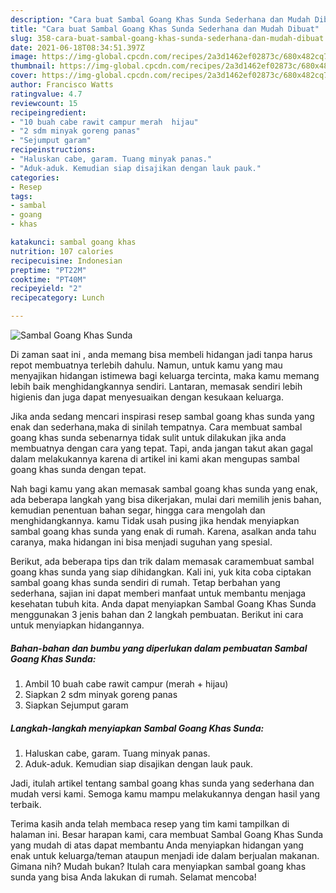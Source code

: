 ```yaml
---
description: "Cara buat Sambal Goang Khas Sunda Sederhana dan Mudah Dibuat"
title: "Cara buat Sambal Goang Khas Sunda Sederhana dan Mudah Dibuat"
slug: 358-cara-buat-sambal-goang-khas-sunda-sederhana-dan-mudah-dibuat
date: 2021-06-18T08:34:51.397Z
image: https://img-global.cpcdn.com/recipes/2a3d1462ef02873c/680x482cq70/sambal-goang-khas-sunda-foto-resep-utama.jpg
thumbnail: https://img-global.cpcdn.com/recipes/2a3d1462ef02873c/680x482cq70/sambal-goang-khas-sunda-foto-resep-utama.jpg
cover: https://img-global.cpcdn.com/recipes/2a3d1462ef02873c/680x482cq70/sambal-goang-khas-sunda-foto-resep-utama.jpg
author: Francisco Watts
ratingvalue: 4.7
reviewcount: 15
recipeingredient:
- "10 buah cabe rawit campur merah  hijau"
- "2 sdm minyak goreng panas"
- "Sejumput garam"
recipeinstructions:
- "Haluskan cabe, garam. Tuang minyak panas."
- "Aduk-aduk. Kemudian siap disajikan dengan lauk pauk."
categories:
- Resep
tags:
- sambal
- goang
- khas

katakunci: sambal goang khas 
nutrition: 107 calories
recipecuisine: Indonesian
preptime: "PT22M"
cooktime: "PT40M"
recipeyield: "2"
recipecategory: Lunch

---
```



![Sambal Goang Khas Sunda](https://img-global.cpcdn.com/recipes/2a3d1462ef02873c/680x482cq70/sambal-goang-khas-sunda-foto-resep-utama.jpg)

Di zaman  saat ini , anda memang bisa membeli hidangan jadi tanpa harus repot membuatnya terlebih dahulu. Namun, untuk kamu yang mau menyajikan hidangan istimewa bagi keluarga tercinta, maka kamu memang lebih baik menghidangkannya sendiri. Lantaran, memasak sendiri lebih higienis dan juga dapat menyesuaikan dengan kesukaan keluarga.

Jika anda sedang mencari inspirasi resep sambal goang khas sunda yang enak dan sederhana,maka di sinilah tempatnya. Cara membuat sambal goang khas sunda  sebenarnya tidak sulit untuk dilakukan jika anda membuatnya dengan cara yang tepat. Tapi, anda jangan takut akan gagal dalam melakukannya 
karena di artikel ini kami akan mengupas sambal goang khas sunda dengan tepat.  



Nah bagi kamu yang akan memasak sambal goang khas sunda yang enak, ada beberapa langkah yang bisa dikerjakan, mulai dari memilih jenis bahan, kemudian penentuan bahan segar, hingga cara mengolah dan menghidangkannya. kamu Tidak usah pusing jika hendak menyiapkan sambal goang khas sunda yang enak di rumah. Karena, asalkan anda  tahu caranya, maka hidangan ini bisa menjadi suguhan yang spesial.

Berikut, ada beberapa tips dan trik dalam memasak caramembuat sambal goang khas sunda yang siap dihidangkan. Kali ini, yuk kita coba ciptakan sambal goang khas sunda sendiri di rumah. Tetap berbahan yang sederhana, sajian ini dapat memberi manfaat untuk membantu menjaga kesehatan tubuh kita. Anda dapat menyiapkan Sambal Goang Khas Sunda menggunakan 3 jenis bahan dan 2 langkah pembuatan. Berikut ini cara untuk menyiapkan hidangannya.

<!--inarticleads1-->

##### Bahan-bahan dan bumbu yang diperlukan dalam pembuatan Sambal Goang Khas Sunda:

1. Ambil 10 buah cabe rawit campur (merah + hijau)
1. Siapkan 2 sdm minyak goreng panas
1. Siapkan Sejumput garam




<!--inarticleads2-->

##### Langkah-langkah menyiapkan Sambal Goang Khas Sunda:

1. Haluskan cabe, garam. Tuang minyak panas.
1. Aduk-aduk. Kemudian siap disajikan dengan lauk pauk.




Jadi, itulah artikel tentang  sambal goang khas sunda  yang sederhana dan mudah versi kami. Semoga kamu mampu melakukannya dengan hasil yang terbaik. 

Terima kasih anda telah membaca resep yang tim kami tampilkan di halaman ini. Besar harapan kami, cara membuat  Sambal Goang Khas Sunda yang mudah di atas dapat membantu Anda menyiapkan hidangan yang enak untuk keluarga/teman ataupun menjadi ide dalam berjualan makanan. Gimana nih? Mudah bukan? Itulah cara menyiapkan sambal goang khas sunda yang bisa Anda lakukan di rumah. Selamat mencoba!

